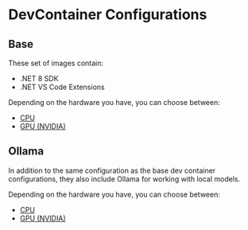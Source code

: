 # DevContainer Configurations

## Base

These set of images contain:

- .NET 8 SDK
- .NET VS Code Extensions

Depending on the hardware you have, you can choose between:

- [CPU](./cpu/devcontainer.json)
- [GPU (NVIDIA)](./gpu/devcontainer.json)

## Ollama

In addition to the same configuration as the base dev container configurations, they also include Ollama for working with local models.

Depending on the hardware you have, you can choose between:

- [CPU](./ollama-cpu/devcontainer.json)
- [GPU (NVIDIA)](./ollama-gpu/devcontainer.json)
